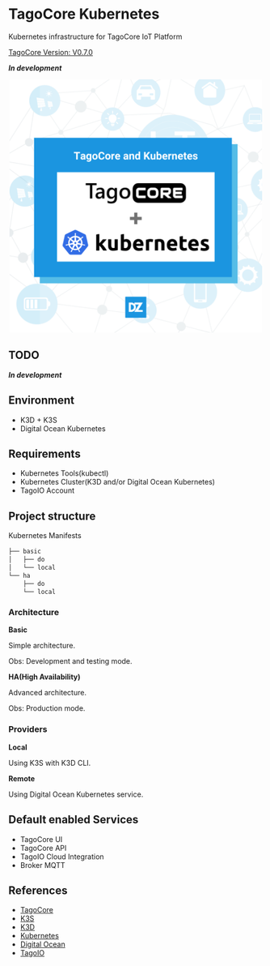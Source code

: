 # TagoCore Kubernetes

Kubernetes infrastructure for TagoCore IoT Platform

[TagoCore Version: V0.7.0](https://hub.docker.com/r/tagoio/tagocore)

**_In development_**

<p align="center">
<img src="/.github/logo.png" width="500px" alt="TagoCore and Kubernetes"/>
</p>

## TODO

**_In development_**

## Environment

- K3D + K3S
- Digital Ocean Kubernetes

## Requirements

- Kubernetes Tools(kubectl)
- Kubernetes Cluster(K3D and/or Digital Ocean Kubernetes)
- TagoIO Account

## Project structure

Kubernetes Manifests

```
├── basic
│   ├── do
│   └── local
└── ha
    ├── do
    └── local
```

### Architecture

**Basic**

Simple architecture.

Obs: Development and testing mode.

**HA(High Availability)**

Advanced architecture.

Obs: Production mode.

### Providers

**Local**

Using K3S with K3D CLI.

**Remote**

Using Digital Ocean Kubernetes service.

## Default enabled Services

- TagoCore UI
- TagoCore API
- TagoIO Cloud Integration
- Broker MQTT

## References

- [TagoCore](https://tagocore.com/)
- [K3S](https://k3s.io/)
- [K3D](https://k3d.io/v5.4.6/)
- [Kubernetes](https://kubernetes.io/pt-br/)
- [Digital Ocean](https://www.digitalocean.com/)
- [TagoIO](https://tago.io)
